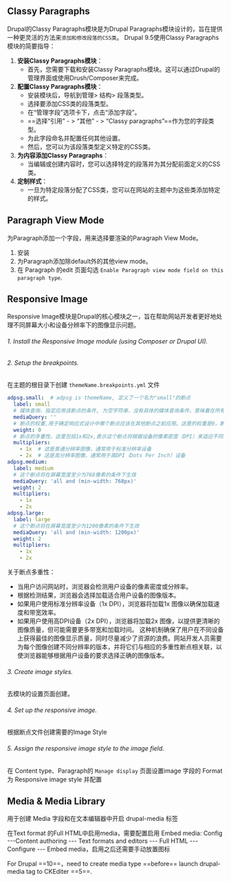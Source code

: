 ## Classy Paragraphs
Drupal的Classy Paragraphs模块是为Drupal Paragraphs模块设计的，旨在提供一种更灵活的方法来`添加和修改段落的CSS类`。
Drupal 9.5使用Classy Paragraphs模块的简要指导：
1. **安装Classy Paragraphs模块**：
    - 首先，您需要下载和安装Classy Paragraphs模块。这可以通过Drupal的管理界面或使用Drush/Composer来完成。
2. **配置Classy Paragraphs模块**：
    - 安装模块后，导航到管理> 结构> 段落类型。
    - 选择要添加CSS类的段落类型。
    - 在“管理字段”选项卡下，点击“添加字段”。
    - ==选择“引用” - > “其他” - > “Classy paragraphs”==作为您的字段类型。
    - 为此字段命名并配置任何其他设置。
    - 然后，您可以为该段落类型定义特定的CSS类。
3. **为内容添加Classy Paragraphs**：
    - 当编辑或创建内容时，您可以选择特定的段落并为其分配前面定义的CSS类。
4. **定制样式**：
    - 一旦为特定段落分配了CSS类，您可以在网站的主题中为这些类添加特定的样式。

## Paragraph View Mode
为Paragraph添加一个字段，用来选择要渲染的Paragraph View Mode。
1. 安装
2. 为Paragraph添加除default外的其他view mode。
3. 在 Paragraph 的edit 页面勾选 `Enable Paragraph view mode field on this paragraph type`.

## Responsive Image
Responsive Image模块是Drupal的核心模块之一，旨在帮助网站开发者更好地处理不同屏幕大小和设备分辨率下的图像显示问题。
###### 1. Install the Responsive Image module (using Composer or Drupal UI).
###### 2. Setup the breakpoints.
在主题的根目录下创建 `themeName.breakpoints.yml` 文件
```yml
adpsg.small:  # adpsg is themeName, 定义了一个名为"small"的断点
  label: small  
  # 媒体查询，指定应用该断点的条件, 为空字符串，没有具体的媒体查询条件。意味着在所有屏幕宽度下都生效。
  mediaQuery: '' 
  # 断点的权重,用于确定响应式设计中哪个断点应该在其他断点之前应用。这里的权重是0，断点的优先级较低。
  weight: 0  
  # 断点的多重性。这里包括1x和2x,表示这个断点将根据设备的像素密度（DPI）来适应不同分辨率的屏幕
  multipliers:  
    - 1x  # 这是普通分辨率图像，通常用于标准分辨率设备
    - 2x  # 这是高分辨率图像，通常用于高DPI（Dots Per Inch）设备
adpsg.medium:  
  label: medium  
  # 这个断点将在屏幕宽度至少为768像素的条件下生效
  mediaQuery: 'all and (min-width: 768px)'  
  weight: 2  
  multipliers:  
    - 1x  
    - 2x  
adpsg.large:  
  label: large  
  # 这个断点将在屏幕宽度至少为1200像素的条件下生效
  mediaQuery: 'all and (min-width: 1200px)'  
  weight: 2  
  multipliers:  
    - 1x  
    - 2x
```
关于断点多重性：
- 当用户访问网站时，浏览器会检测用户设备的像素密度或分辨率。
- 根据检测结果，浏览器会选择加载适合用户设备的图像版本。
- 如果用户使用标准分辨率设备（1x DPI），浏览器将加载1x 图像以确保加载速度和带宽效率。
- 如果用户使用高DPI设备（2x DPI），浏览器将加载2x 图像，以提供更清晰的图像质量，但可能需要更多带宽和加载时间。
这种机制确保了用户在不同设备上获得最佳的图像显示质量，同时尽量减少了资源的浪费。网站开发人员需要为每个图像创建不同分辨率的版本，并将它们与相应的多重性断点相关联，以使浏览器能够根据用户设备的要求选择正确的图像版本。
###### 3. Create image styles.
去模块的设置页面创建。
###### 4. Set up the responsive image.
根据断点文件创建需要的Image Style
###### 5. Assign the responsive image style to the image field.
在 Content type、Paragraph的 `Manage display` 页面设置image 字段的 Format 为 Responsive image style 并配置

## Media & Media Library
用于创建 Media 字段和在文本编辑器中开启 drupal-media 标签

在Text format 的Full HTML中启用media，需要配置启用 Embed media: Config ---Content authoring --- Text formats and editors --- Full HTML --- Configure --- Embed media，启用之后还需要手动放置图标

For Drupal ==10==，need to create media type ==before== launch drupal-media tag to CKEditer ==5==.